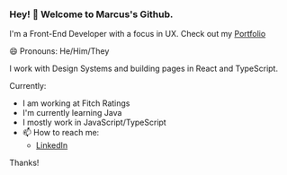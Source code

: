 ### Hey! 👋 Welcome to Marcus's Github.

I'm a Front-End Developer with a focus in UX.
Check out my [Portfolio](www.mjackson89.com/)

😄 Pronouns: He/Him/They

I work with Design Systems and building pages in React and TypeScript.

Currently:
- I am working at Fitch Ratings
- I'm currently learning Java
- I mostly work in JavaScript/TypeScript
- 📫 How to reach me: 
  - [LinkedIn](https://www.linkedin.com/in/marcus-jackson-626a7a83/)

Thanks!

<!--
This is **Markj89/Markj89** is a ✨ _special_ ✨ repository because its `README.md` (this file) appears on your GitHub profile.


Here are some ideas to get you started:

- 🔭 I’m currently working on ...
- 🌱 I’m currently learning ...
- 👯 I’m looking to collaborate on ...
- 🤔 I’m looking for help with ...
- 💬 Ask me about ...
- 📫 How to reach me: ...

- ⚡ Fun fact: ...
-->
